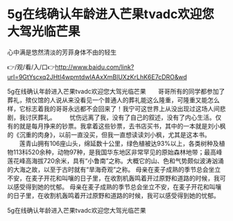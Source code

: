 # 5g在线确认年龄进入芒果tvadc欢迎您大驾光临芒果
心中满是悠然清淡的芳菲身体不由的轻生

👉/观/看/入/口👉http://www.baidu.com/link?url=9GtYscxq2JHtl4wpmtdwIAAxXmBlUXzKrLhK6E7cDRO&wd

5g在线确认年龄进入芒果tvadc欢迎您大驾光临芒果　　哥哥所有的同学都参加了葬礼，殡仪馆的人说从来没看见一个普通人的葬礼能这么隆重，可隆重又能怎么样，它标志着我的哥哥永远都不会回来了！我宁可这世界上从没出现过这场人间悲剧，我讨厌葬礼。
　　忧伤远离了我，没有了自己的叙述，没有了内心生活。仅有的就是每月挣来的钞票。我拿着这些钞票，去书店买书，其中的一本就是刘小枫的《沉重的肉身》，以前一直没买，但我一直想读读刘小枫，尤其是这本书。
　　莲青山拥有106座山头，绵延数十公里，绿色植被达93%以上，各类树种及植物113科520余种，动物97种，是我国华东地区非常罕见的原始森林地带；最高峰莲花峰高海拔720余米，具有“小鲁南”之称。大概它的山、色和气势颇似波涛汹涌的大海之故，以至于古时就有“旱海奇观”之称。
母亲在麦子成熟的季节总会坐立不安，在麦子开花和叫嚷的日子里，在收割机轰鸣着开过原野和道路的时候，我可以感受得到她的忧郁。
母亲在麦子成熟的季节总会坐立不安，在麦子开花和叫嚷的日子里，在收割机轰鸣着开过原野和道路的时候，我可以感受得到她的忧郁。

5g在线确认年龄进入芒果tvadc欢迎您大驾光临芒果
